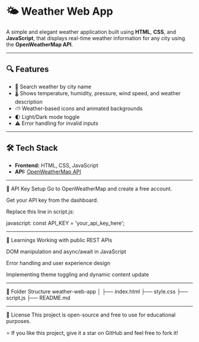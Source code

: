 # 🌤️ Weather Web App

A simple and elegant weather application built using **HTML**, **CSS**, and **JavaScript**, that displays real-time weather information for any city using the **OpenWeatherMap API**.

---

## 🔍 Features

- 🔎 Search weather by city name  
- 🌡️ Shows temperature, humidity, pressure, wind speed, and weather description  
- ⛅ Weather-based icons and animated backgrounds  
- 🌓 Light/Dark mode toggle  
- ⚠️ Error handling for invalid inputs  

---

## 🛠️ Tech Stack

- **Frontend:** HTML, CSS, JavaScript  
- **API:** [OpenWeatherMap API](https://openweathermap.org/api)

---

🔐 API Key Setup
Go to OpenWeatherMap and create a free account.

Get your API key from the dashboard.

Replace this line in script.js:

javascript: 
const API_KEY = 'your_api_key_here';

---

🧠 Learnings
Working with public REST APIs

DOM manipulation and async/await in JavaScript

Error handling and user experience design

Implementing theme toggling and dynamic content update

---

📂 Folder Structure
weather-web-app
│
├── index.html
├── style.css
├── script.js
├── README.md

---

📄 License
This project is open-source and free to use for educational purposes.

⭐ If you like this project, give it a star on GitHub and feel free to fork it!
